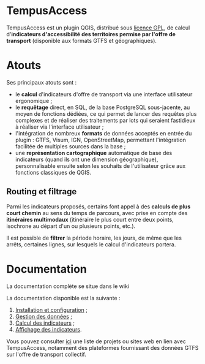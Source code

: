 # TempusAccess
TempusAccess est un plugin QGIS, distribué sous [licence GPL](https://github.com/CEREMA/territoires-ville.TempusAccess/blob/master/LICENSE), de calcul d'**indicateurs d'accessibilité des territoires permise par l'offre de transport** (disponible aux formats GTFS et géographiques).
 
# Atouts
Ses principaux atouts sont : 
* le **calcul** d'indicateurs d'offre de transport via une interface utilisateur ergonomique ;
* le **requêtage** direct, en SQL, de la base PostgreSQL sous-jacente, au moyen de fonctions dédiées, ce qui permet de lancer des requêtes plus complexes et de réaliser des traitements par lots qui seraient fastidieux à réaliser via l'interface utilisateur ;
* l'intégration de nombreux **formats** de données acceptés en entrée du plugin : GTFS, Visum, IGN, OpenStreetMap, permettant l'intégration facilitée de multiples sources dans la base ;
* une **représentation cartographique** automatique de base des indicateurs (quand ils ont une dimension géographique), personnalisable ensuite selon les souhaits de l'utilisateur grâce aux fonctions classiques de QGIS.

## Routing et filtrage
Parmi les indicateurs proposés, certains font appel à des **calculs de plus court chemin** au sens du temps de parcours, avec prise en compte des **itinéraires multimodaux** (itinéraire le plus court entre deux points, isochrone au départ d'un ou plusieurs points, etc.). 

Il est possible de **filtrer** la période horaire, les jours, de même que les arrêts, certaines lignes, sur lesquels le calcul d'indicateurs portera.

# Documentation
La documentation complète se situe dans le wiki

La documentation disponible est la suivante \:
1. [Installation et configuration](https://github.com/CEREMA/territoires-ville.TempusAccess/wiki/(Fr)-1.-Installation-et-configuration) ;
2. [Gestion des données](https://github.com/CEREMA/territoires-ville.TempusAccess/wiki/(Fr)-2.-Gestion-des-donn%C3%A9es) ;
3. [Calcul des indicateurs](https://github.com/CEREMA/territoires-ville.TempusAccess/wiki/(Fr)-3.-Calcul-des-indicateurs) ;
4. [Affichage des indicateurs](https://github.com/CEREMA/territoires-ville.TempusAccess/wiki/(Fr)-4.-Affichage-des-indicateurs).

Vous pouvez consulter [ici](https://github.com/CEREMA/territoires-ville.TempusAccess/wiki/(Fr)-Sites-et-projets-li%C3%A9s) une liste de projets ou sites web en lien avec TempusAccess, notamment des plateformes fournissant des données GTFS sur l'offre de transport collectif.
